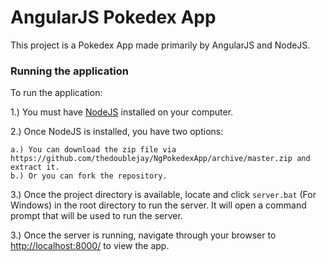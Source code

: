 # AngularJS Pokedex App

This project is a Pokedex App made primarily by AngularJS and NodeJS.


### Running the application


To run the application:


1.) You must have [NodeJS](https://nodejs.org/dist/v7.8.0/node-v7.8.0-x64.msi) installed on your computer. 

2.) Once NodeJS is installed, you have two options:

    a.) You can download the zip file via https://github.com/thedoublejay/NgPokedexApp/archive/master.zip and extract it.
    b.) Or you can fork the repository.

3.) Once the project directory is available, locate and click `server.bat` (For Windows) in the root directory to run the server. It will open a command prompt that will be used to run the server. 

3.) Once the server is running, navigate through your browser to [http://localhost:8000/](http://localhost:8000/) to view the app.

